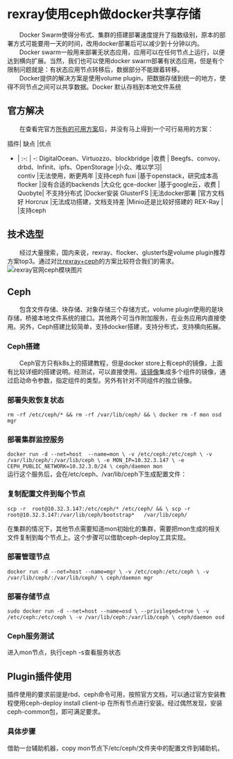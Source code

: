 # rexray使用ceph做docker共享存储
　　Docker Swarm使得分布式、集群的搭建部署速度提升了指数级别，原本的部署方式可能要用一天的时间，改用docker部署后可以减少到十分钟以内。  
　　Docker swarm一般用来部署无状态应用，应用可以在任何节点上运行，以便达到横向扩展。当然，我们也可以使用docker swarm部署有状态应用，但是有个限制问题就是：有状态应用节点转移后，数据部分不能跟着转移。  
　　Docker提供的解决方案是使用volume plugin，把数据存储到统一的地方，使得不同节点之间可以共享数据。Docker 默认存档到本地文件系统

## 官方解决

　　在查看完官方[所有的可用方案](https://docs.docker.com/engine/extend/legacy_plugins/#finding-a-plugin)后，并没有马上得到一个可行易用的方案：

 

插件|	缺点	|优点
- | :-: | -: 
DigitalOcean、Virtuozzo、blockbridge	|收费	|
Beegfs、convoy、drbd、Infinit、ipfs、OpenStorage	|小众、难以学习|	
contiv	|无法使用，断更两年	|支持ceph
fuxi	|基于openstack，研究成本高	
flocker	|没有合适的backends	|大众化
gce-docker	|基于google云，收费	|
Quobyte|	不支持分布式	|Docker安装
GlusterFS	|无法docker部署	|官方文档好
Horcrux	|无法成功搭建，文档支持差	|Minio还是比较好搭建的
REX-Ray	|	|支持ceph


## 技术选型
　　经过大量搜索，国内来说，rexray、flocker、glusterfs是volume plugin推荐方案top3。通过对比[rexray+ceph](https://rexray.readthedocs.io/en/stable/user-guide/storage-providers/ceph/)的方案比较符合我们的需求。
![rexray官网ceph模块图片](https://andarly.github.io/blog/ceph/pic1.png)

## Ceph
　　包含文件存储、块存储、对象存储三个存储方式，volume plugin使用的是块存储，桥接本地文件系统的接口。其他两个可当作附加服务，在业务应用内直接使用。另外，Ceph搭建比较简单，支持docker搭建，支持分布式，支持横向拓展。
### Ceph搭建
　　Ceph官方只有k8s上的搭建教程，但是docker store上有ceph的镜像，上面有比较详细的搭建说明。经测试，可以直接使用。[该镜像](https://store.docker.com/community/images/ceph/daemon)集成多个组件的镜像，通过启动命令参数，指定组件的类型。另外有针对不同组件的独立镜像。
### 部署失败恢复状态
`rm -rf /etc/ceph/* && rm -rf /var/lib/ceph/ && \
docker rm -f mon osd mgr`

### 部署集群监控服务
`docker run -d --net=host  --name=mon \
-v /etc/ceph:/etc/ceph \
-v /var/lib/ceph/:/var/lib/ceph \
-e MON_IP=10.32.3.147 \
-e CEPH_PUBLIC_NETWORK=10.32.3.0/24 \
ceph/daemon mon`  
运行这个服务后，会在/etc/ceph、/var/lib/ceph下生成配置文件：


### 复制配置文件到每个节点
`scp -r  root@10.32.3.147:/etc/ceph/* /etc/ceph/ && \
scp -r root@10.32.3.147:/var/lib/ceph/bootstrap*   /var/lib/ceph/`

在集群的情况下，其他节点需要知道mon初始化的集群，需要把mon生成的相关文件复制到每个节点上。这个步骤可以借助ceph-deploy工具实现。

### 部署管理节点
`docker run -d --net=host --name=mgr \
-v /etc/ceph:/etc/ceph \
-v /var/lib/ceph/:/var/lib/ceph/ \
ceph/daemon mgr`

### 部署存储节点
`sudo docker run -d --net=host --name=osd \
--privileged=true \
-v /etc/ceph:/etc/ceph \
-v /var/lib/ceph:/var/lib/ceph \
ceph/daemon osd`
### Ceph服务测试
进入mon节点，执行ceph -s查看服务状态

## Plugin插件使用
插件使用的要求前提是rbd、ceph命令可用，按照官方文档，可以通过官方安装教程使用ceph-deploy install client-ip  在所有节点进行安装。经过偶然发现，安装ceph-common包，即可满足要求。
### 具体步骤
借助一台辅助机器，copy mon节点下/etc/ceph/文件夹中的配置文件到辅助机，




